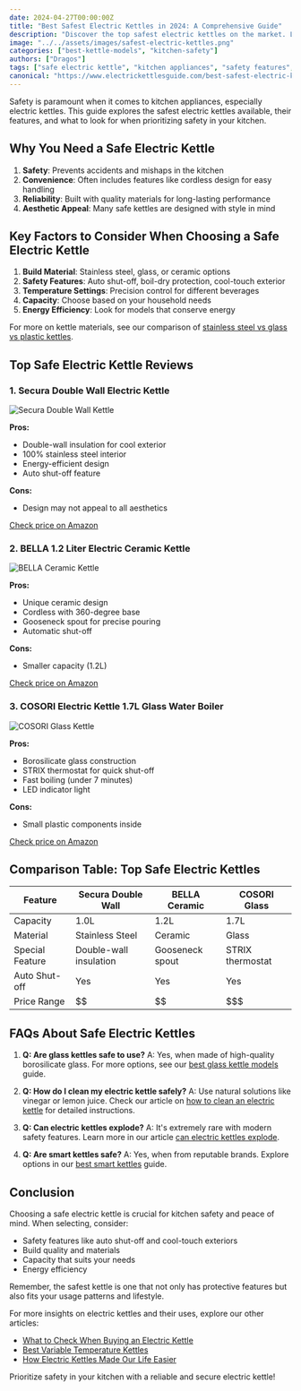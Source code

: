 ```yaml
---
date: 2024-04-27T00:00:00Z
title: "Best Safest Electric Kettles in 2024: A Comprehensive Guide"
description: "Discover the top safest electric kettles on the market. Learn about key safety features, benefits, and how to choose the most secure kettle for your home or office."
image: "../../assets/images/safest-electric-kettles.png"
categories: ["best-kettle-models", "kitchen-safety"]
authors: ["Dragos"]
tags: ["safe electric kettle", "kitchen appliances", "safety features", "kettle comparison"]
canonical: "https://www.electrickettlesguide.com/best-safest-electric-kettles/"
---
```


Safety is paramount when it comes to kitchen appliances, especially electric kettles. This guide explores the safest electric kettles available, their features, and what to look for when prioritizing safety in your kitchen.

## Why You Need a Safe Electric Kettle

1. **Safety**: Prevents accidents and mishaps in the kitchen
2. **Convenience**: Often includes features like cordless design for easy handling
3. **Reliability**: Built with quality materials for long-lasting performance
4. **Aesthetic Appeal**: Many safe kettles are designed with style in mind

## Key Factors to Consider When Choosing a Safe Electric Kettle

1. **Build Material**: Stainless steel, glass, or ceramic options
2. **Safety Features**: Auto shut-off, boil-dry protection, cool-touch exterior
3. **Temperature Settings**: Precision control for different beverages
4. **Capacity**: Choose based on your household needs
5. **Energy Efficiency**: Look for models that conserve energy

For more on kettle materials, see our comparison of [stainless steel vs glass vs plastic kettles](https://www.electrickettlesguide.com/stainless-steel-vs-glass-vs-plastic-kettle/).

## Top Safe Electric Kettle Reviews

### 1. Secura Double Wall Electric Kettle

![Secura Double Wall Kettle](https://m.media-amazon.com/images/I/71ZhQOlPVJL._AC_SL1500_.jpg)

**Pros:**
- Double-wall insulation for cool exterior
- 100% stainless steel interior
- Energy-efficient design
- Auto shut-off feature

**Cons:**
- Design may not appeal to all aesthetics

[Check price on Amazon](#)

### 2. BELLA 1.2 Liter Electric Ceramic Kettle

![BELLA Ceramic Kettle](https://m.media-amazon.com/images/I/81J10GXO5FL._AC_SL1500_.jpg)

**Pros:**
- Unique ceramic design
- Cordless with 360-degree base
- Gooseneck spout for precise pouring
- Automatic shut-off

**Cons:**
- Smaller capacity (1.2L)

[Check price on Amazon](#)

### 3. COSORI Electric Kettle 1.7L Glass Water Boiler

![COSORI Glass Kettle](https://m.media-amazon.com/images/I/71rDtO1mYzL._AC_SL1500_.jpg)

**Pros:**
- Borosilicate glass construction
- STRIX thermostat for quick shut-off
- Fast boiling (under 7 minutes)
- LED indicator light

**Cons:**
- Small plastic components inside

[Check price on Amazon](#)

## Comparison Table: Top Safe Electric Kettles

| Feature | Secura Double Wall | BELLA Ceramic | COSORI Glass |
|---------|---------------------|---------------|---------------|
| Capacity | 1.0L | 1.2L | 1.7L |
| Material | Stainless Steel | Ceramic | Glass |
| Special Feature | Double-wall insulation | Gooseneck spout | STRIX thermostat |
| Auto Shut-off | Yes | Yes | Yes |
| Price Range | $$ | $$ | $$$ |

## FAQs About Safe Electric Kettles

1. **Q: Are glass kettles safe to use?**
   A: Yes, when made of high-quality borosilicate glass. For more options, see our [best glass kettle models](https://www.electrickettlesguide.com/a-brutal-selection-of-the-best-glass-kettle-models/) guide.

2. **Q: How do I clean my electric kettle safely?**
   A: Use natural solutions like vinegar or lemon juice. Check our article on [how to clean an electric kettle](https://www.electrickettlesguide.com/how-to-clean-an-electric-kettle/) for detailed instructions.

3. **Q: Can electric kettles explode?**
   A: It's extremely rare with modern safety features. Learn more in our article [can electric kettles explode](https://www.electrickettlesguide.com/can-electric-kettles-explode/).

4. **Q: Are smart kettles safe?**
   A: Yes, when from reputable brands. Explore options in our [best smart kettles](https://www.electrickettlesguide.com/best-smart-kettles/) guide.

## Conclusion

Choosing a safe electric kettle is crucial for kitchen safety and peace of mind. When selecting, consider:
- Safety features like auto shut-off and cool-touch exteriors
- Build quality and materials
- Capacity that suits your needs
- Energy efficiency

Remember, the safest kettle is one that not only has protective features but also fits your usage patterns and lifestyle.

For more insights on electric kettles and their uses, explore our other articles:
- [What to Check When Buying an Electric Kettle](https://www.electrickettlesguide.com/what-to-check-when-buying-an-electric-kettle/)
- [Best Variable Temperature Kettles](https://www.electrickettlesguide.com/best-variable-temperature-kettles/)
- [How Electric Kettles Made Our Life Easier](https://www.electrickettlesguide.com/how-electric-kettles-made-our-life-easier/)

Prioritize safety in your kitchen with a reliable and secure electric kettle!
